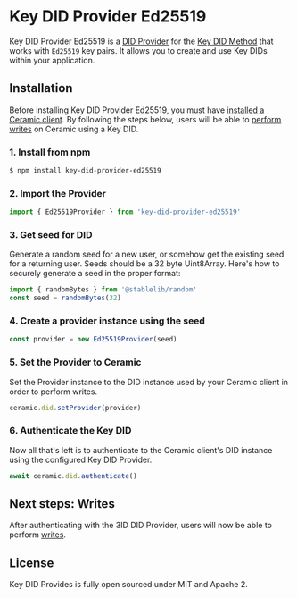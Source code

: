# Key DID Provider Ed25519
Key DID Provider Ed25519 is a [DID Provider](../../learn/glossary.md#did-provider) for the [Key DID Method](./method.md) that works with `Ed25519` key pairs. It allows you to create and use Key DIDs within your application.

## **Installation**
Before installing Key DID Provider Ed25519, you must have [installed a Ceramic client](../../build/installation.md). By following the steps below, users will be able to [perform writes](../../build/writes.md) on Ceramic using a Key DID.


### 1. Install from npm

``` sh
$ npm install key-did-provider-ed25519
```

### 2. Import the Provider

``` javascript
import { Ed25519Provider } from 'key-did-provider-ed25519'
```

### 3. Get seed for DID

Generate a random seed for a new user, or somehow get the existing seed for a returning user. Seeds should be a 32 byte Uint8Array. Here's how to securely generate a seed in the proper format:

``` javascript
import { randomBytes } from '@stablelib/random'
const seed = randomBytes(32)
```

### 4. Create a provider instance using the seed

``` js
const provider = new Ed25519Provider(seed)
```

### 5. Set the Provider to Ceramic

Set the Provider instance to the DID instance used by your Ceramic client in order to perform writes.
``` javascript
ceramic.did.setProvider(provider)
```

### 6. Authenticate the Key DID
Now all that's left is to authenticate to the Ceramic client's DID instance using the configured Key DID Provider.
``` js
await ceramic.did.authenticate()
```

## **Next steps: Writes**

After authenticating with the 3ID DID Provider, users will now be able to perform [writes](../../build/writes.md).


## **License**
Key DID Provides is fully open sourced under MIT and Apache 2.

</br>
</br>
</br>
